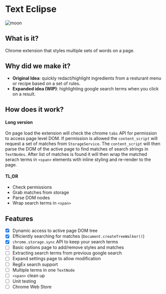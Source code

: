 # Text Eclipse #

![moon](https://emojipedia-us.s3.dualstack.us-west-1.amazonaws.com/thumbs/120/microsoft/209/waning-crescent-moon-symbol_1f318.png)


## What is it? ##
Chrome extension that styles multiple sets of words on a page.

## Why did we make it? ##
- **Original Idea**: quickly redact/highlight ingredients from a resturant menu or recipe based on a set of rules.
- **Expanded idea (WIP)**: highlighting google search terms when you click on a result.


## How does it work? ##
#### Long version ####
On page load the extension will check the chrome `tabs` API for permission to access page level DOM.  If permission is allowed the `content_script` will request a set of matches from `StorageService`.  The `content_script` will then parse the DOM of the active page to find matches of search strings in `TextNodes`.  After list of matches is found it will then wrap the matched serach terms in `<span>` elements with inline styling and re-render to the page.

#### TL;DR ####
- Check permissions
- Grab matches from storage
- Parse DOM nodes
- Wrap search terms in `<span>`

## Features ##
- [x] Dynamic access to active page DOM tree
- [x] Efficiently searching for matches (`Document.createTreeWalker()`)
- [x] `chrome.storage.sync` API to keep your search terms
- [ ] Basic options page to add/remove styles and matches
- [ ] Extracting search terms from previous google search
- [ ] Expand settings page to allow modification
- [ ] RegEx search support
- [ ] Multiple terms in one `TextNode`
- [ ] `<span>` clean up
- [ ] Unit testing
- [ ] Chrome Web Store
